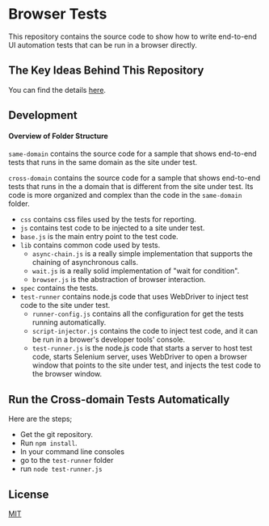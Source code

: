 # Browser Tests

This repository contains the source code to show how to write end-to-end UI automation tests that can be run in a browser directly.

## The Key Ideas Behind This Repository

You can find the details [here](http://yguan.github.io/repos/writings/#test-automation?article=browser-tests).

## Development

#### Overview of Folder Structure

`same-domain` contains the source code for a sample that shows end-to-end tests that runs in the same domain as the site under test.

`cross-domain` contains the source code for a sample that shows end-to-end tests that runs in the a domain that is different from the site under test. Its code is more organized and complex than the code in the `same-domain` folder.


* `css` contains css files used by the tests for reporting.
* `js` contains test code to be injected to a site under test.
 * `base.js` is the main entry point to the test code.
 * `lib` contains common code used by tests.
   * `async-chain.js` is a really simple implementation that supports the chaining of asynchronous calls.
   * `wait.js` is a really solid implementation of "wait for condition".
   * `browser.js` is the abstraction of browser interaction.
 * `spec` contains the tests.
 * `test-runner` contains node.js code that uses WebDriver to inject test code to the site under test.
   * `runner-config.js` contains all the configuration for get the tests running automatically.
   * `script-injector.js` contains the code to inject test code, and it can be run in a brower's developer tools' console.
   * `test-runner.js` is the node.js code that starts a server to host test code, starts Selenium server, uses WebDriver to open a browser window that points to the site under test, and injects the test code to the browser window.

## Run the Cross-domain Tests Automatically

Here are the steps;

* Get the git repository.
* Run `npm install`.
* In your command line consoles
 * go to the `test-runner` folder
 * run `node test-runner.js`


## License

[MIT](http://opensource.org/licenses/MIT)